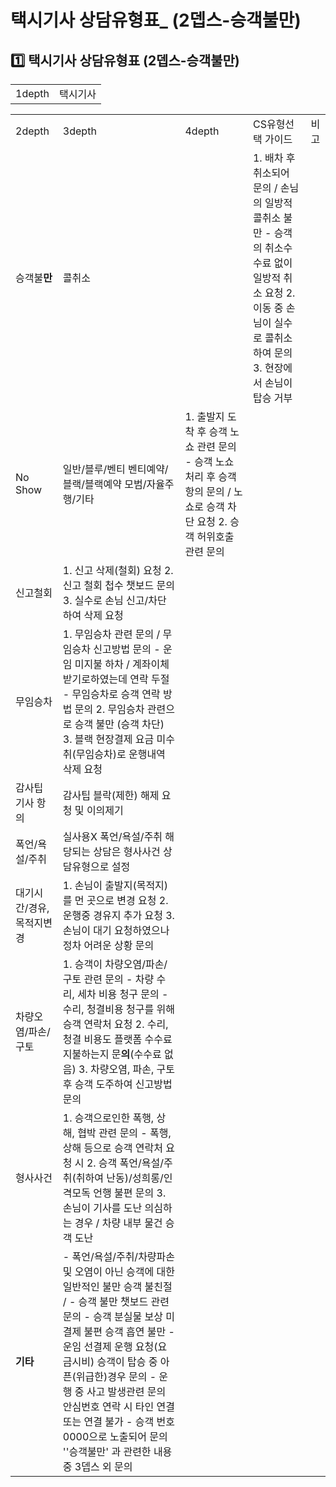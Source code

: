 # 택시기사 상담유형표_ (2뎁스-승객불만)

**1️⃣** **택시기사 상담유형표 (2뎁스-승객불만)**
---------------------------------

|  |  |
| --- | --- |
| 1depth | 택시기사 |

|  |  |  |  |  |
| --- | --- | --- | --- | --- |
| 2depth | 3depth | 4depth | CS유형선택 가이드 | 비고 |
| 승객불**만** | 콜취소 |  | 1. 배차 후 취소되어 문의 / 손님의 일방적 콜취소 불만  - 승객의 취소수수료 없이 일방적 취소 요청  2. 이동 중 손님이 실수로 콜취소하여 문의  3. 현장에서 손님이 탑승 거부 |  |
| No Show | 일반/블루/벤티 벤티예약/블랙/블랙예약 모범/자율주행/기타 | 1. 출발지 도착 후 승객 노쇼 관련 문의  - 승객 노쇼 처리 후 승객 항의 문의 / 노쇼로 승객 차단 요청  2. 승객 허위호출 관련 문의 |  |
| 신고철회 | 1. 신고 삭제(철회) 요청  2. 신고 철회 첩수 챗보드 문의  3. 실수로 손님 신고/차단하여 삭제 요청 |  |
| 무임승차 | 1. 무임승차 관련 문의 / 무임승차 신고방법 문의  - 운임 미지불 하차 / 계좌이체 받기로하였는데 연락 두절  - 무임승차로 승객 연락 방법 문의  2. 무임승차 관련으로 승객 불만 (승객 차단)  3. 블랙 현장결제 요금 미수취(무임승차)로 운행내역 삭제 요청 |  |
| 감사팁 기사 항의 | 감사팁 블락(제한) 해제 요청 및 이의제기 |  |
| 폭언/욕설/주취 | 실사용X  폭언/욕설/주취 해당되는 상담은 형사사건 상담유형으로 설정 |  |
| 대기시간/경유,목적지변경 | 1. 손님이 출발지(목적지)를 먼 곳으로 변경 요청  2. 운행중 경유지 추가 요청  3. 손님이 대기 요청하였으나 정차 어려운 상황 문의 |  |
| 차량오염/파손/구토 | 1. 승객이 차량오염/파손/구토 관련 문의  - 차량 수리, 세차 비용 청구 문의  - 수리, 청결비용 청구를 위해 승객 연락처 요청  2. 수리, 청결 비용도 플랫폼 수수료 지불하는지 문**의**(수수료 없음)  3. 차량오염, 파손, 구토후 승객 도주하여 신고방법 문의 |  |
| 형사사건 | 1. 승객으로인한 폭행, 상해, 협박 관련 문의  - 폭행, 상해 등으로 승객 연락처 요청 시  2. 승객 폭언/욕설/주취(취하여 난동)/성희롱/인격모독 언행 불편 문의  3. 손님이 기사를 도난 의심하는 경우 / 차량 내부 물건 승객 도난 |  |
| **기타** | - 폭언/욕설/주취/차량파손 및 오염이 아닌 승객에 대한 일반적인 불만 승객 불친절 /  - 승객 불만 챗보드 관련 문의  - 승객 분실물 보상 미결제 불편 승객 흡연 불만  - 운임 선결제 운행 요청(요금시비) 승객이 탑승 중 아픈(위급한)경우 문의  - 운행 중 사고 발생관련 문의 안심번호 연락 시 타인 연결 또는 연결 불가  - 승객 번호 0000으로 노출되어 문의 ''승객불만' 과 관련한 내용 중 3뎁스 외 문의 |  |